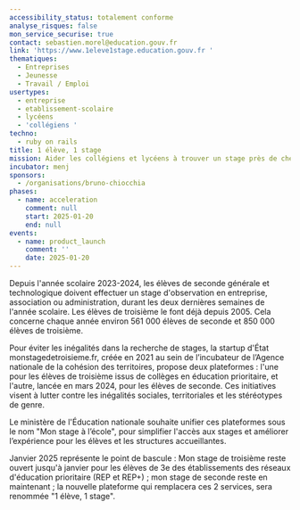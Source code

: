 ```yaml
---
accessibility_status: totalement conforme
analyse_risques: false
mon_service_securise: true
contact: sebastien.morel@education.gouv.fr
link: 'https://www.1eleve1stage.education.gouv.fr '
thematiques:
  - Entreprises
  - Jeunesse
  - Travail / Emploi
usertypes:
  - entreprise
  - etablissement-scolaire
  - lycéens
  - 'collégiens '
techno:
  - ruby on rails
title: 1 élève, 1 stage
mission: Aider les collégiens et lycéens à trouver un stage près de chez eux pour découvrir le monde professionnel, sans déterminisme social.
incubator: menj
sponsors:
  - /organisations/bruno-chiocchia
phases:
  - name: acceleration
    comment: null
    start: 2025-01-20
    end: null
events:
  - name: product_launch
    comment: ''
    date: 2025-01-20
---
```

Depuis l'année scolaire 2023-2024, les élèves de seconde générale et technologique doivent effectuer un stage d'observation en entreprise, association ou administration, durant les deux dernières semaines de l'année scolaire. Les élèves de troisième le font déjà depuis 2005. Cela concerne chaque année environ 561 000 élèves de seconde et 850 000 élèves de troisième. 

Pour éviter les inégalités dans la recherche de stages, la startup d'État monstagedetroisieme.fr, créée en 2021 au sein de l’incubateur de l’Agence nationale de la cohésion des territoires, propose deux plateformes : l'une pour les élèves de troisième issus de collèges en éducation prioritaire, et l'autre, lancée en mars 2024, pour les élèves de seconde. Ces initiatives visent à lutter contre les inégalités sociales, territoriales et les stéréotypes de genre.

Le ministère de l'Éducation nationale souhaite unifier ces plateformes sous le nom "Mon stage à l’école", pour simplifier l'accès aux stages et améliorer l’expérience pour les élèves et les structures accueillantes.

Janvier 2025 représente le point de bascule : Mon stage de troisième reste ouvert jusqu'à janvier pour les élèves de 3e des établissements des réseaux d'éducation prioritaire (REP et REP+) ; mon stage de seconde reste en maintenant ; la nouvelle plateforme qui remplacera ces 2 services, sera renommée "1 élève, 1 stage".


